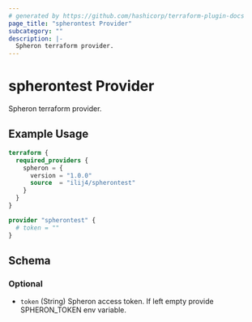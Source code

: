 ```yaml
---
# generated by https://github.com/hashicorp/terraform-plugin-docs
page_title: "spherontest Provider"
subcategory: ""
description: |-
  Spheron terraform provider.
---
```


# spherontest Provider

Spheron terraform provider.

## Example Usage

```terraform
terraform {
  required_providers {
    spheron = {
      version = "1.0.0"
      source  = "ilij4/spherontest"
    }
  }
}

provider "spherontest" {
  # token = ""
}
```

<!-- schema generated by tfplugindocs -->
## Schema

### Optional

- `token` (String) Spheron access token. If left empty provide SPHERON_TOKEN env variable.
